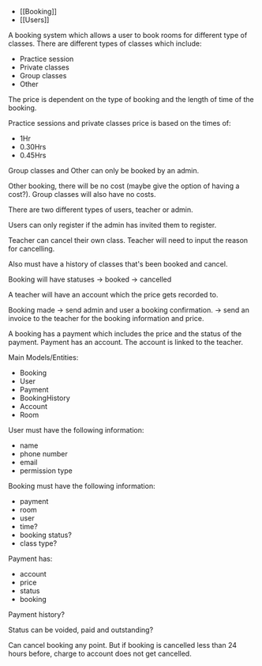 - [[Booking]]
- [[Users]]


A booking system which allows a user to book rooms for different type of classes.
There are different types of classes which include:
- Practice session
- Private classes
- Group classes
- Other 

The price is dependent on the type of booking and the length of time of the booking.

Practice sessions and private classes price is based on the times of:
- 1Hr
- 0.30Hrs 
- 0.45Hrs

Group classes and Other can only be booked by an admin.

Other booking, there will be no cost (maybe give the option of having a cost?). Group classes will also have no costs.

There are two different types of users, teacher or admin.

Users can only register if the admin has invited them to register.

Teacher can cancel their own class. Teacher will need to input the reason for cancelling.

Also must have a history of classes that's been booked and cancel.

Booking will have statuses
-> booked 
-> cancelled

A teacher will have an account which the price gets recorded to.

Booking made
-> send admin and user a booking confirmation.
-> send an invoice to the teacher for the booking information and price.

A booking has a payment which includes the price and the status of the payment. Payment has an account. The account is linked to the teacher.

Main Models/Entities:
- Booking
- User
- Payment
- BookingHistory
- Account
- Room

User must have the following information:
- name
- phone number
- email
- permission type

Booking must have the following information:
- payment
- room
- user
- time?
- booking status?
- class type?

Payment has:
- account
- price
- status
- booking

Payment history?

Status can be voided, paid and outstanding?

Can cancel booking any point. But if booking is cancelled less than 24 hours before, charge to account does not get cancelled.